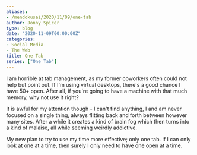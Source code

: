 ```yaml
---
aliases:
- /mendokusai/2020/11/09/one-tab
author: Jonny Spicer
type: blog
date: "2020-11-09T00:00:00Z"
categories:
- Social Media
- The Web
title: One Tab
series: ["One Tab"]
---
```

I am horrible at tab management, as my former coworkers often could not help but point out. If I'm using virtual desktops, there's a good chance I have 50+ open. After all, if you're
going to have a machine with that much memory, why not use it right?

It is awful for my attention though - I can't find anything, I and am never focused on a single thing, always flitting back and forth between however many sites. After a while it
creates a kind of brain fog which then turns into a kind of malaise, all while seeming weirdly addictive.

My new plan to try to use my time more effective; only one tab. If I can only look at one at a time, then surely I only need to have one open at a time.
